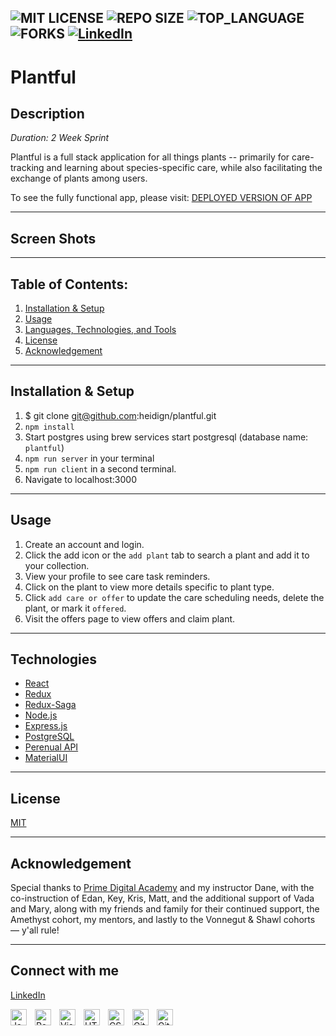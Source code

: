 ![MIT LICENSE](https://img.shields.io/github/license/scottbromander/the_marketplace.svg)
![REPO SIZE](https://img.shields.io/github/repo-size/scottbromander/the_marketplace.svg)
![TOP_LANGUAGE](https://img.shields.io/github/languages/top/scottbromander/the_marketplace.svg)
![FORKS](https://img.shields.io/github/forks/scottbromander/the_marketplace.svg?style=social)
[![LinkedIn][linkedin-shield]][linkedin-url]
--- 

# Plantful



## Description

_Duration: 2 Week Sprint_


Plantful is a full stack application for all things plants -- primarily for care-tracking and learning about species-specific care, while also facilitating the exchange of plants among users. 

To see the fully functional app, please visit: [DEPLOYED VERSION OF APP](https://fathomless-waters-19516.herokuapp.com/)

---
## Screen Shots

---
## **Table of Contents:**
1. [Installation & Setup](#installation--setup)
1. [Usage](#usage)
1. [Languages, Technologies, and Tools](#languages)
1. [License](#license)
1. [Acknowledgement](#acknowledgement)

---
 
## Installation & Setup
1. $ git clone git@github.com:heidign/plantful.git
1. `npm install`
1. Start postgres using brew services start postgresql (database name: `plantful`)
1. `npm run server` in your terminal
1. `npm run client` in a second terminal. 
1. Navigate to localhost:3000

---

## Usage

1. Create an account and login.
1. Click the add icon or the `add plant` tab to search a plant and add it to your collection.
1. View your profile to see care task reminders. 
1. Click on the plant to view more details specific to plant type.
1. Click `add care or offer` to update the care scheduling needs, delete the plant, or mark it `offered`. 
1. Visit the offers page to view offers and claim plant.

---

## Technologies

* [React](https://reactjs.org/)
* [Redux](https://redux.js.org/)
* [Redux-Saga](https://redux-saga.js.org/)
* [Node.js](https://nodejs.org/en/about/)
* [Express.js](https://expressjs.com/)
* [PostgreSQL](https://www.postgresql.org/)
* [Perenual API](https://perenual.com/api/)
* [MaterialUI](https://mui.com/)

---
## License
[MIT](LICENSE.md)

---
## Acknowledgement
Special thanks to [Prime Digital Academy](www.primeacademy.io) and my instructor Dane, with the co-instruction of Edan, Key, Kris, Matt, and the additional support of Vada and Mary, along with my friends and family for their continued support, the Amethyst cohort, my mentors, and lastly to the Vonnegut & Shawl cohorts — y'all rule! 

---

## Connect with me

[LinkedIn](https://linkedin.com/in/heidign#gh-dark-mode-only)



<img align="left" alt="JavaScript" width="26px" src="https://cdn.jsdelivr.net/gh/devicons/devicon/icons/javascript/javascript-original.svg" style="padding-right:10px;" />

<img align="left" alt="React" width="26px" src="https://cdn.jsdelivr.net/gh/devicons/devicon/icons/react/react-original.svg" style="padding-right:10px;" />

<img align="left" alt="Visual Studio Code" width="26px" src="https://cdn.jsdelivr.net/gh/devicons/devicon/icons/vscode/vscode-original.svg" style="padding-right:10px;" />

<img align="left" alt="HTML5" width="26px" src="https://cdn.jsdelivr.net/gh/devicons/devicon/icons/html5/html5-original.svg" style="padding-right:10px;" />

<img align="left" alt="CSS3" width="26px" src="https://cdn.jsdelivr.net/gh/devicons/devicon/icons/css3/css3-original.svg" style="padding-right:10px;" />


<img align="left" alt="Git" width="26px" src="https://cdn.jsdelivr.net/gh/devicons/devicon/icons/git/git-original.svg" style="padding-right:10px;" />

<img align="left" alt="GitHub" width="26px" src="https://user-images.githubusercontent.com/3369400/139447912-e0f43f33-6d9f-45f8-be46-2df5bbc91289.png" style="padding-right:10px;" />

[linkedin-shield]: https://img.shields.io/badge/-LinkedIn-black.svg?logo=linkedin&colorB=555
[linkedin-url]: https://linkedin.com/in/heidign